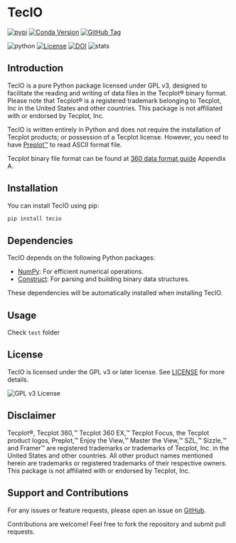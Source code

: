 # TecIO

[![pypi](https://img.shields.io/pypi/v/tecio?logo=pypi&logoColor=white&color=green)](https://pypi.org/project/tecio/) [![Conda Version](https://img.shields.io/conda/vn/conda-forge/tecio?logo=conda-forge&logoColor=white&color=green)](https://anaconda.org/conda-forge/tecio) [![GitHub Tag](https://img.shields.io/github/v/tag/luohancfd/tecio?logo=github&label=tag&color=green)](https://github.com/luohancfd/tecio/tags?)

![python](https://img.shields.io/python/required-version-toml?tomlFilePath=https%3A%2F%2Fgithub.com%2Fluohancfd%2Ftecio%2Fraw%2Fmaster%2Fpyproject.toml&logo=python&logoColor=ffe162&color=red) [![License](https://img.shields.io/github/license/luohancfd/tecio?logo=gnu&color=red)](https://github.com/luohancfd/tecio/blob/master/LICENSE.txt) [![DOI](https://zenodo.org/badge/DOI/10.5281/zenodo.11505855.svg)](https://doi.org/10.5281/zenodo.11505855) ![stats](https://anaconda.org/conda-forge/tecio/badges/downloads.svg)



## Introduction
TecIO is a pure Python package licensed under GPL v3, designed to facilitate the reading and writing of data files in the Tecplot&reg; binary format. Please note that Tecplot&reg; is a registered trademark belonging to Tecplot, Inc in the United States and other countries. This package is not affiliated with or endorsed by Tecplot, Inc.

TecIO is written entirely in Python and does not require the installation of Tecplot products; or possession of a Tecplot license. However, you need to have [Preplot&trade;](https://tecplot.com/2017/01/05/preplot-szl-convert-overview/) to read ASCII format file.

Tecplot binary file format can be found at [360 data format guide](https://raw.githubusercontent.com/su2code/SU2/master/externals/tecio/360_data_format_guide.pdf) Appendix A.

## Installation
You can install TecIO using pip:
```bash
pip install tecio
```

## Dependencies
TecIO depends on the following Python packages:
- [NumPy](https://numpy.org/): For efficient numerical operations.
- [Construct](https://construct.readthedocs.io/): For parsing and building binary data structures.

These dependencies will be automatically installed when installing TecIO.

## Usage
Check `test` folder

## License
TecIO is licensed under the GPL v3 or later license. See [LICENSE](LICENSE) for more details.

![GPL v3 License](https://www.gnu.org/graphics/gplv3-or-later.svg)

## Disclaimer

Tecplot®, Tecplot 360,™ Tecplot 360 EX,™ Tecplot Focus, the Tecplot product logos, Preplot,™ Enjoy the View,™ Master the View,™ SZL,™ Sizzle,™ and Framer™ are registered trademarks or trademarks of Tecplot, Inc. in the United States and other countries. All other product names mentioned herein are trademarks or registered trademarks of their respective owners. This package is not affiliated with or endorsed by Tecplot, Inc.

## Support and Contributions
For any issues or feature requests, please open an issue on [GitHub](https://github.com/luohancfd/tecio).

Contributions are welcome! Feel free to fork the repository and submit pull requests.
